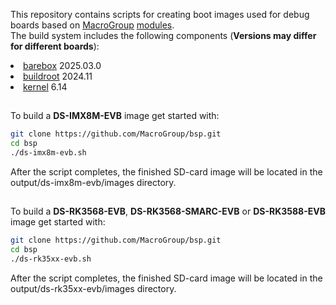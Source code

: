 This repository contains scripts for creating boot images used for debug boards based on <a href="https://macrogroup.ru/">MacroGroup</a> <a href="https://diasom.ru/">modules</a>.<br>
The build system includes the following components (<b>Versions may differ for different boards</b>):
<li><a href="https://barebox.org/">barebox</a> 2025.03.0</li>
<li><a href="https://buildroot.org/">buildroot</a> 2024.11</li>
<li><a href="https://kernel.org/">kernel</a> 6.14</li>

##
To build a <b>DS-IMX8M-EVB</b> image get started with:
```bash
git clone https://github.com/MacroGroup/bsp.git
cd bsp
./ds-imx8m-evb.sh
```
After the script completes, the finished SD-card image will be located in the output/ds-imx8m-evb/images directory.

##
To build a <b>DS-RK3568-EVB</b>, <b>DS-RK3568-SMARC-EVB</b> or <b>DS-RK3588-EVB</b> image get started with:
```bash
git clone https://github.com/MacroGroup/bsp.git
cd bsp
./ds-rk35xx-evb.sh
```
After the script completes, the finished SD-card image will be located in the output/ds-rk35xx-evb/images directory.

##
